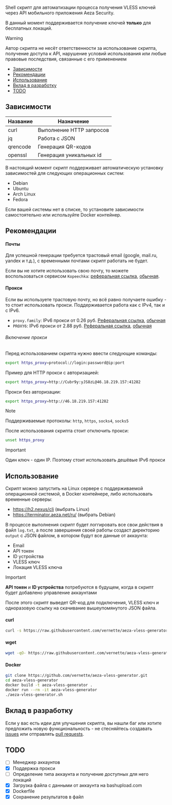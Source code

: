 Shell скрипт для автоматизации процесса получения VLESS ключей через API мобильного приложения Aeza Security.

В данный момент поддерживается получение ключей **только** для бесплатных локаций.

> [!WARNING]
> Автор скрипта не несёт ответственности за использование скрипта, получение доступа к API, нарушение условий использования или любые правовые последствия, связанные с его применением

- [Зависимости](#зависимости)
- [Рекомендации](#рекомендации)
- [Использование](#использование)
- [Вклад в разработку](#вклад-в-разработку)
- [TODO](#todo)

## Зависимости

| Название | Назначение               |
| -------- | ------------------------ |
| curl     | Выполнение HTTP запросов |
| jq       | Работа с JSON            |
| qrencode | Генерация QR-кодов       |
| openssl  | Генерация уникальных id  |

В настоящий момент скрипт поддерживает автоматическую установку зависимостей для следующих операционных систем:

- Debian
- Ubuntu
- Arch Linux
- Fedora

Если вашей системы нет в списке, то установите зависимости самостоятельно или используйте Docker контейнер.

## Рекомендации

#### Почты

Для успешной генерации требуется трастовый email (google, mail.ru, yandex и т.д.), с временными почтами скрипт работать не будет.

Если вы не хотите использовать свою почту, то можете воспользоваться сервисом `Kopeechka`: [реферальная ссылка](https://kopeechka.store/?ref=8331), [обычная](https://kopeechka.store/). 

#### Прокси

Если вы используете трастовую почту, но всё равно получаете ошибку - то стоит использовать прокси. Поддерживается работа как с IPv4, так и с IPv6.

- `proxy.family`: IPv6 прокси от 0.26 руб. [Реферальная ссылка](https://www.proxy.family/?r=218785), [обычная](https://proxy.family/)
- `PROXY6`: IPv6 прокси от 2.88 руб. [Реферальная ссылка](https://proxy6.net/?r=329875), [обычная](https://proxy6.net/)

###### Включение прокси

Перед использованием скрипта нужно ввести следующие команды:

```bash
export https_proxy=protocol://login:password@ip:port
```

Пример для HTTP прокси с авторизацией:

```bash
export https_proxy=http://Cubr9y:yJS8zL@46.18.219.157:41282
```

Прокси без авторизации:

```bash
export https_proxy=http://46.18.219.157:41282
```

> [!NOTE]
> Поддерживаемые протоколы: `http`, `https`, `socks4`, `socks5`

После использования скрипта стоит отключить прокси:

```bash
unset https_proxy
```

> [!IMPORTANT]
> Один ключ - один IP. Поэтому стоит использовать дешёвые IPv6 прокси

## Использование

Скрипт можно запустить на Linux сервере с поддерживаемой операционной системой, в Docker контейнере, либо использовать временные серверы:

- https://h2.nexus/cli (выбрать Linux)
- https://terminator.aeza.net/ru/ (выбрать Debian)

В процессе выполнения скрипт будет логгировать все свои действия в файл `log.txt`, а после завершения своей работы создаст директорию `output` с JSON файлом, в котором будут все данные от аккаунта:

- Email
- API токен
- ID устройства
- VLESS ключ
- Локация VLESS ключа

> [!IMPORTANT]
> **API токен** и **ID устройства** потребуются в будущем, когда в скрипт будет добавлено управление аккаунтами

После этого скрипт выведет QR-код для подключения, VLESS ключ и одноразовую ссылку на скачивание вышеупомянутого JSON файла.

#### curl

```bash
curl -s https://raw.githubusercontent.com/vernette/aeza-vless-generator/master/aeza-vless-generator.sh | bash
```

#### wget

```bash
wget -qO- https://raw.githubusercontent.com/vernette/aeza-vless-generator/master/aeza-vless-generator.sh | bash
```

#### Docker

```bash
git clone https://github.com/vernette/aeza-vless-generator.git
cd aeza-vless-generator
docker build -t aeza-vless-generator .
docker run --rm -it aeza-vless-generator
./aeza-vless-generator.sh
```

## Вклад в разработку

Если у вас есть идеи для улучшения скрипта, вы нашли баг или хотите предложить новую функциональность - не стесняйтесь создавать [issues](https://github.com/vernette/aeza-vless-generator/issues) или отправлять [pull requests](https://github.com/vernette/aeza-vless-generator/pulls).

## TODO

- [ ] Менеджер аккаунтов
- [x] Поддержка прокси
- [ ] Определение типа аккаунта и получение доступных для него локаций
- [x] Загрузка файла с данными от аккаунта на bashupload.com
- [x] Dockerfile
- [x] Сохранение результатов в файл
